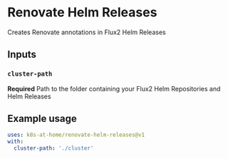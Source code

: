 # Renovate Helm Releases

Creates Renovate annotations in Flux2 Helm Releases

## Inputs

### `cluster-path`

**Required** Path to the folder containing your Flux2 Helm Repositories and Helm Releases

## Example usage

```yaml
uses: k8s-at-home/renovate-helm-releases@v1
with:
  cluster-path: './cluster'
```